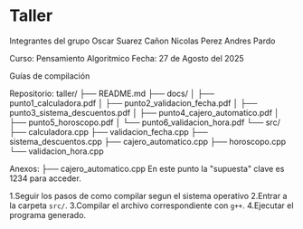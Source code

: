  # Taller

  Integrantes del grupo
    Oscar Suarez Cañon
    Nicolas Perez
    Andres Pardo

  Curso: Pensamiento Algoritmico
  Fecha: 27 de Agosto del 2025


Guías de compilación

Repositorio:
  taller/
    ├── README.md
    ├── docs/
    │ ├── punto1_calculadora.pdf
    │ ├── punto2_validacion_fecha.pdf
    │ ├── punto3_sistema_descuentos.pdf
    │ ├── punto4_cajero_automatico.pdf
    │ ├── punto5_horoscopo.pdf
    │ └── punto6_validacion_hora.pdf
    └── src/
    ├── calculadora.cpp
    ├── validacion_fecha.cpp
    ├── sistema_descuentos.cpp
    ├── cajero_automatico.cpp
    ├── horoscopo.cpp
    └── validacion_hora.cpp

Anexos: 
    ├── cajero_automatico.cpp
    En este punto la "supuesta" clave es 1234 para acceder.
    

1.Seguir los pasos de como compilar segun el sistema operativo
2.Entrar a la carpeta `src/`.
3.Compilar el archivo correspondiente con `g++`.
4.Ejecutar el programa generado.

